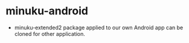 # minuku-android
* minuku-extended2 package applied to our own Android app can be cloned for other application.
